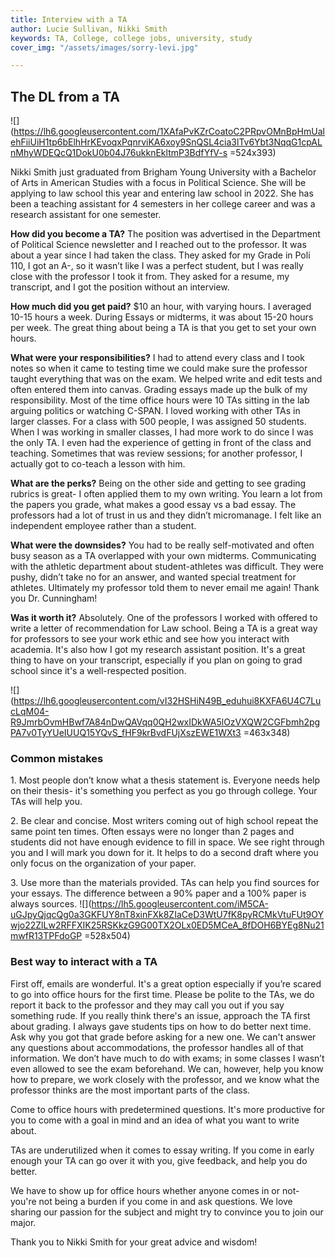 ```yaml
---
title: Interview with a TA
author: Lucie Sullivan, Nikki Smith
keywords: TA, College, college jobs, university, study
cover_img: "/assets/images/sorry-levi.jpg"

---
```

## The DL from a TA

![](https://lh6.googleusercontent.com/1XAfaPvKZrCoatoC2PRpvOMnBpHmUalehFiiUiH1tp6bElhHrKEvoqxPqnrviKA6xoy9SnQSL4cia3lTv6Ybt3NqqG1cpALnMhyWDEQcQ1DokU0b04J76ukknEkltmP3BdfYfV-s =524x393)

Nikki Smith just graduated from Brigham Young University with a Bachelor of Arts in American Studies with a focus in Political Science. She will be applying to law school this year and entering law school in 2022. She has been a teaching assistant for 4 semesters in her college career and was a research assistant for one semester.

**How did you become a TA?** The position was advertised in the Department of Political Science newsletter and I reached out to the professor. It was about a year since I had taken the class. They asked for my Grade in Poli 110, I got an A-, so it wasn’t like I was a perfect student, but I was really close with the professor I took it from. They asked for a resume, my transcript, and I got the position without an interview.

**How much did you get paid?** $10 an hour, with varying hours. I averaged 10-15 hours a week. During Essays or midterms, it was about 15-20 hours per week. The great thing about being a TA is that you get to set your own hours.

**What were your responsibilities?** I had to attend every class and I took notes so when it came to testing time we could make sure the professor taught everything that was on the exam. We helped write and edit tests and often entered them into canvas. Grading essays made up the bulk of my responsibility. Most of the time office hours were 10 TAs sitting in the lab arguing politics or watching C-SPAN. I loved working with other TAs in larger classes. For a class with 500 people, I was assigned 50 students. When I was working in smaller classes, I had more work to do since I was the only TA. I even had the experience of getting in front of the class and teaching. Sometimes that was review sessions; for another professor, I actually got to co-teach a lesson with him.

**What are the perks?** Being on the other side and getting to see grading rubrics is great- I often applied them to my own writing. You learn a lot from the papers you grade, what makes a good essay vs a bad essay. The professors had a lot of trust in us and they didn’t micromanage. I felt like an independent employee rather than a student.

**What were the downsides?** You had to be really self-motivated and often busy season as a TA overlapped with your own midterms. Communicating with the athletic department about student-athletes was difficult. They were pushy, didn’t take no for an answer, and wanted special treatment for athletes. Ultimately my professor told them to never email me again! Thank you Dr. Cunningham!

**Was it worth it?** Absolutely. One of the professors I worked with offered to write a letter of recommendation for Law school. Being a TA is a great way for professors to see your work ethic and see how you interact with academia. It's also how I got my research assistant position. It's a great thing to have on your transcript, especially if you plan on going to grad school since it's a well-respected position.

![](https://lh6.googleusercontent.com/vI32HSHiN49B_eduhui8KXFA6U4C7LucLqM04-R9JmrbOvmHBwf7A84nDwQAVqq0QH2wxIDkWA5lOzVXQW2CGFbmh2pgPA7v0TyYUeIUUQ15YQvS_fHF9krBvdFUjXszEWE1WXt3 =463x348)

### Common mistakes

1\. Most people don’t know what a thesis statement is. Everyone needs help on their thesis- it's something you perfect as you go through college. Your TAs will help you.

2\. Be clear and concise. Most writers coming out of high school repeat the same point ten times. Often essays were no longer than 2 pages and students did not have enough evidence to fill in space. We see right through you and I will mark you down for it. It helps to do a second draft where you only focus on the organization of your paper.

3\. Use more than the materials provided. TAs can help you find sources for your essays. The difference between a 90% paper and a 100% paper is always sources.
![](https://lh5.googleusercontent.com/iM5CA-uGJpyQjqcQg0a3GKFUY8nT8xinFXk8ZIaCeD3WtU7fK8pyRCMkVtuFUt9OYwjo22ZlLw2RFFXIK25RSKkzG9G00TX2OLx0ED5MCeA_8fDOH6BYEg8Nu21mwfR13TPFdoGP =528x504)
### Best way to interact with a TA
First off, emails are wonderful. It's a great option especially if you’re scared to go into office hours for the first time. Please be polite to the TAs, we do report it back to the professor and they may call you out if you say something rude. If you really think there's an issue, approach the TA first about grading. I always gave students tips on how to do better next time. Ask why you got that grade before asking for a new one. We can't answer any questions about accommodations, the professor handles all of that information. We don’t have much to do with exams; in some classes I wasn’t even allowed to see the exam beforehand. We can, however, help you know how to prepare, we work closely with the professor, and we know what the professor thinks are the most important parts of the class.

Come to office hours with predetermined questions. It's more productive for you to come with a goal in mind and an idea of what you want to write about.

TAs are underutilized when it comes to essay writing. If you come in early enough your TA can go over it with you, give feedback, and help you do better.

We have to show up for office hours whether anyone comes in or not- you're not being a burden if you come in and ask questions. We love sharing our passion for the subject and might try to convince you to join our major.

Thank you to Nikki Smith for your great advice and wisdom!